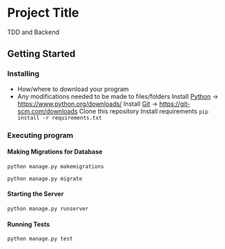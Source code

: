 # Project Title

TDD and Backend

## Getting Started

### Installing

* How/where to download your program
* Any modifications needed to be made to files/folders
Install [Python](https://www.python.org/downloads/) -> https://www.python.org/downloads/
Install [Git](https://git-scm.com/downloads) -> https://git-scm.com/downloads
Clone this repository
Install requirements ```pip install -r requirements.txt```

### Executing program

#### Making Migrations for Database

```
python manage.py makemigrations
```

```
python manage.py migrate
```

#### Starting the Server

```
python manage.py runserver
```

#### Running Tests

```
python manage.py test
```
